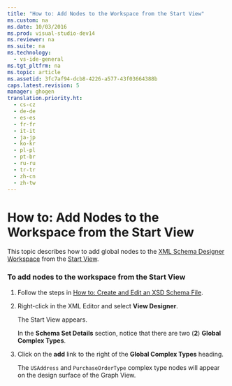 ```yaml
---
title: "How to: Add Nodes to the Workspace from the Start View"
ms.custom: na
ms.date: 10/03/2016
ms.prod: visual-studio-dev14
ms.reviewer: na
ms.suite: na
ms.technology: 
  - vs-ide-general
ms.tgt_pltfrm: na
ms.topic: article
ms.assetid: 3fc7af94-dcb8-4226-a577-43f03664388b
caps.latest.revision: 5
manager: ghogen
translation.priority.ht: 
  - cs-cz
  - de-de
  - es-es
  - fr-fr
  - it-it
  - ja-jp
  - ko-kr
  - pl-pl
  - pt-br
  - ru-ru
  - tr-tr
  - zh-cn
  - zh-tw
---
```

# How to: Add Nodes to the Workspace from the Start View
This topic describes how to add global nodes to the [XML Schema Designer Workspace](../VS_IDE/XML-Schema-Designer-Workspace.md) from the [Start View](../VS_IDE/Start-View.md).  
  
### To add nodes to the workspace from the Start View  
  
1.  Follow the steps in [How to: Create and Edit an XSD Schema File](../VS_IDE/How-to--Create-and-Edit-an-XSD-Schema-File.md).  
  
2.  Right-click in the XML Editor and select **View Designer**.  
  
     The Start View appears.  
  
     In the **Schema Set Details** section, notice that there are two (**2**) **Global Complex Types**.  
  
3.  Click on the **add** link to the right of the **Global Complex Types** heading.  
  
     The `USAddress` and `PurchaseOrderType` complex type nodes will appear on the design surface of the Graph View.